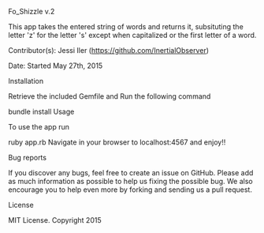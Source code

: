 Fo_Shizzle v.2

This app takes the entered string of words and returns it, subsituting the letter 'z' for the letter 's' except when capitalized or the first letter of a word. 

Contributor(s):
Jessi Iler (https://github.com/InertialObserver)

Date: Started May 27th, 2015

Installation

Retrieve the included Gemfile and Run the following command

bundle install
Usage

To use the app run

ruby app.rb
Navigate in your browser to localhost:4567 and enjoy!!

Bug reports

If you discover any bugs, feel free to create an issue on GitHub. Please add as much information as possible to help us fixing the possible bug. We also encourage you to help even more by forking and sending us a pull request.


License

MIT License. Copyright 2015
